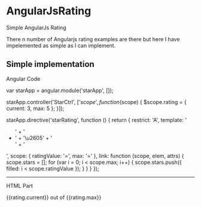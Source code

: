 # AngularJsRating
Simple AngularJs Rating

There n number of Angularjs rating examples are there but here I have impelemented as simple as I can implement.

Simple implementation
------------------------------------------------------------------------------------------------------------------------------
Angular Code

var starApp = angular.module('starApp', []);

starApp.controller('StarCtrl', ['$scope', function ($scope) {
    $scope.rating = { current: 3, max: 5 };
}]);

starApp.directive('starRating', function () {
    return {
        restrict: 'A',
        template: '<ul class="rating">' +
            '<li ng-repeat="star in stars" ng-class="star">' +
            '\u2605' +
            '</li>' +
            '</ul>',
        scope: {
            ratingValue: '=',
            max: '='
        },
        link: function (scope, elem, attrs) {
            scope.stars = [];
            for (var i = 0; i < scope.max; i++) {
                scope.stars.push({
                    filled: i < scope.ratingValue
                });
            }
        }
    }
});
 
----------------------------------------------------------------------------------------------------------------------- 
HTML Part
<body ng-app="starApp">
    <div ng-controller="StarCtrl">
        <div>
            {{rating.current}} out of {{rating.max}}
            <div star-rating rating-value="rating.current" max="rating.max"></div>
        </div>
    </div>
</body>
